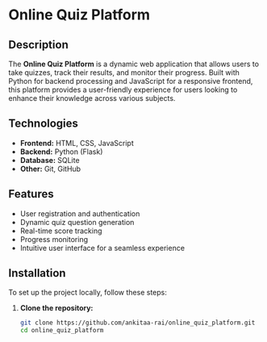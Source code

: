 # Online Quiz Platform

## Description
The **Online Quiz Platform** is a dynamic web application that allows users to take quizzes, track their results, and monitor their progress. Built with Python for backend processing and JavaScript for a responsive frontend, this platform provides a user-friendly experience for users looking to enhance their knowledge across various subjects.

## Technologies
- **Frontend:** HTML, CSS, JavaScript
- **Backend:** Python (Flask)
- **Database:** SQLite
- **Other:** Git, GitHub

## Features
- User registration and authentication
- Dynamic quiz question generation
- Real-time score tracking
- Progress monitoring
- Intuitive user interface for a seamless experience

## Installation

To set up the project locally, follow these steps:

1. **Clone the repository:**
   ```bash
   git clone https://github.com/ankitaa-rai/online_quiz_platform.git
   cd online_quiz_platform
